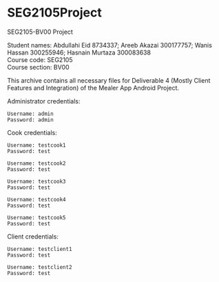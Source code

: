 # SEG2105Project

SEG2105-BV00 Project

Student names: Abdullahi Eid 8734337; Areeb Akazai 300177757; Wanis Hassan 300255946; Hasnain
Murtaza 300083638  
Course code: SEG2105    
Course section: BV00

This archive contains all necessary files for Deliverable 4 (Mostly Client Features and Integration) of the Mealer App
Android Project.

Administrator credentials:

    Username: admin  
    Password: admin  

Cook credentials:

    Username: testcook1  
    Password: test  
  
    Username: testcook2  
    Password: test     
  
    Username: testcook3  
    Password: test  
  
    Username: testcook4  
    Password: test  
  
    Username: testcook5    
    Password: test  
  
Client credentials:  
  
    Username: testclient1    
    Password: test    
    
    Username: testclient2    
    Password: test  
